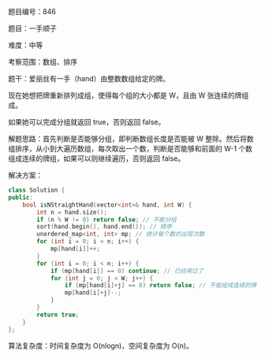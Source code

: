 题目编号：846

题目：一手顺子

难度：中等

考察范围：数组、排序

题干：爱丽丝有一手（hand）由整数数组给定的牌。 

现在她想把牌重新排列成组，使得每个组的大小都是 W，且由 W 张连续的牌组成。

如果她可以完成分组就返回 true，否则返回 false。

解题思路：首先判断是否能够分组，即判断数组长度是否能被 W 整除。然后将数组排序，从小到大遍历数组，每次取出一个数，判断是否能够和前面的 W-1 个数组成连续的牌组，如果可以则继续遍历，否则返回 false。

解决方案：

```cpp
class Solution {
public:
    bool isNStraightHand(vector<int>& hand, int W) {
        int n = hand.size();
        if (n % W != 0) return false; // 不能分组
        sort(hand.begin(), hand.end()); // 排序
        unordered_map<int, int> mp; // 统计每个数的出现次数
        for (int i = 0; i < n; i++) {
            mp[hand[i]]++;
        }
        for (int i = 0; i < n; i++) {
            if (mp[hand[i]] == 0) continue; // 已经用过了
            for (int j = 0; j < W; j++) {
                if (mp[hand[i]+j] == 0) return false; // 不能组成连续的牌组
                mp[hand[i]+j]--;
            }
        }
        return true;
    }
};
```

算法复杂度：时间复杂度为 O(nlogn)，空间复杂度为 O(n)。